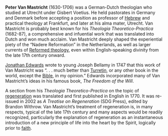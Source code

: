 **Peter Van Mastricht** (1630-1706) was a German-Dutch theologian
who studied at Utrecht under Gisbert Voetius. He held pastorates in
Germany and Denmark before accepting a position as professor of
[Hebrew](Hebrew "Hebrew") and practical theology at Frankfurt, and
later at his alma mater, Utrecht. Van Mastricht is probably best
known for his *Theologia Theoretico-Practica* (1682-87), a
comprehensive and infuential work that was translated into Dutch
and won much acclaim. Van Mastricht deeply shaped the experiential
piety of the “Nadere Reformation” in the Netherlands, as well as
larger currents of
[Reformed theology](Reformed_theology "Reformed theology"), even
within English-speaking divinity from the late 17th century
onward.

[Jonathan Edwards](Jonathan_Edwards "Jonathan Edwards") wrote to
young Joseph Bellamy in 1747 that this work of Van Mastricht was “.
. . much better than
[Turretin](Francis_Turretin "Francis Turretin"), or any other book
in the world, except the [Bible](Bible "Bible"), in my opinion.”
Edwards incorporated many of Van Mastricht’s ideas in his famous
book, *The Freedom of the Will*.

A section from his *Theologia Theoretico-Practica* on the topic of
[regeneration](Regeneration "Regeneration") was translated and
first published in English in 1770. It was re-issued in 2002 as
*A Treatise on Regeneration* (SDG Press), edited by Brandon
Withrow. Van Mastricht’s treatment of regeneration is, in many
respects, typical of the late 17th century and many aspects would
be readily recognized, particularly the explanation of regeneration
as an instantaneous introduction of a new principle of life into
the heart by the Spirit, logically prior to
[faith](Faith "Faith").



